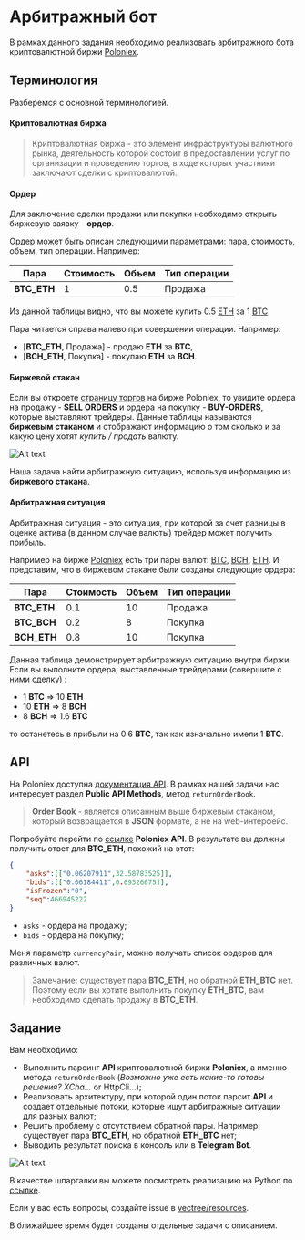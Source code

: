 # Арбитражный бот

В рамках данного задания необходимо реализовать арбитражного бота криптовалютной биржи [Poloniex](https://poloniex.com/).

## Терминология
Разберемся с основной терминологией.

#### Криптовалютная биржа

> Криптовалютная биржа - это элемент инфраструктуры валютного рынка, деятельность которой состоит в предоставлении услуг по организации и проведению торгов, в ходе которых участники заключают сделки с криптовалютой.

#### Ордер
Для заключение сделки продажи или покупки необходимо открыть биржевую заявку - **ордер**. 

Ордер может быть описан следующими параметрами: пара, стоимость, объем, тип операции. Например:

| Пара | Стоимость | Объем | Тип операции |
| --- | --- | --- | --- |
| **BTC_ETH** | 1 | 0.5 | Продажа |

Из данной таблицы видно, что вы можете купить 0.5 [ETH](https://ru.wikipedia.org/wiki/Ethereum) за 1 [BTC](https://ru.wikipedia.org/wiki/%D0%91%D0%B8%D1%82%D0%BA%D0%BE%D0%B9%D0%BD).

Пара читается справа налево при совершении операции. Например:
* [**BTC_ETH**, Продажа] - продаю **ETH** за **BTC**,
* [**BCH_ETH**, Покупка] - покупаю **ETH** за **BCH**.

#### Биржевой стакан
Если вы откроете [страницу торгов](https://poloniex.com/exchange#btc_et) на бирже Poloniex, то увидите ордера на продажу - **SELL ORDERS** и ордера на покупку - **BUY-ORDERS**, которые выставляют трейдеры. Данные таблицы называются **биржевым стаканом** и отображают информацию о том сколько и за какую цену хотят *купить / продать* валюту.

![Alt text](https://pp.userapi.com/c841521/v841521084/513dd/GFcOrD0JsAg.jpg)

Наша задача найти арбитражную ситуацию, используя информацию из **биржевого стакана**.

#### Арбитражная ситуация
Арбитражная ситуация - это ситуация, при которой за счет разницы в оценке актива (в данном случае валюты) трейдер может получить прибыль.

Например на бирже [Poloniex](https://poloniex.com/) есть три пары валют: [BTC](https://ru.wikipedia.org/wiki/%D0%91%D0%B8%D1%82%D0%BA%D0%BE%D0%B9%D0%BD), [BCH](https://ru.wikipedia.org/wiki/Bitcoin_Cash), [ETH](https://ru.wikipedia.org/wiki/Ethereum).
И представим, что в биржевом стакане были созданы следующие ордера:

| Пара | Стоимость | Объем | Тип операции |
| --- | --- | --- | --- |
| **BTC_ETH** | 0.1 | 10 | Продажа |
| **BTC_BCH** | 0.2 | 8 | Покупка |
| **BCH_ETH** | 0.8 | 10 | Покупка |

Данная таблица демонстрирует арбитражную ситуацию внутри биржи. Если вы выполните ордера, выставленные трейдерами (совершите с ними сделку) : 
 
* 1 **BTC** => 10 **ETH**
* 10 **ETH** => 8 **BCH**
* 8 **BCH** => 1.6 **BTC**

то останетесь в прибыли на 0.6 **BTC**, так как изначально имели 1 **BTC**.

## API

На Poloniex доступна [документация API](https://poloniex.com/support/api/). В рамках нашей задачи нас интересует раздел **Public API Methods**, метод `returnOrderBook`.
> **Order Book** - является описанным выше биржевым стаканом, который возвращается в **JSON** формате, а не на web-интерфейс.

Попробуйте перейти по [ссылке](https://poloniex.com/public?command=returnOrderBook&currencyPair=BTC_ETH&depth=10) **Poloniex API**. В результате вы должны получить ответ для **BTC_ETH**, похожий на этот:
```json
{
    "asks":[["0.06207911",32.58783525]],
    "bids":[["0.06184411",0.69326675]],
    "isFrozen":"0",
    "seq":466945222
}
```

* `asks` - ордера на продажу;
* `bids` - ордера на покупку;

Меня параметр `currencyPair`, можно получать список ордеров для различных валют. 
> Замечание: существует пара **BTC_ETH**, но обратной **ETH_BTC** нет. Поэтому если вы хотите выполнить покупку **ETH_BTC**, вам необходимо сделать продажу в **BTC_ETH**.

## Задание

Вам необходимо:
* Выполнить парсинг **API** криптовалютной биржи **Poloniex**, а именно метода `returnOrderBook` (*Возможно уже есть какие-то готовы решения? XCha...* or HttpCli...);
* Реализовать архитектуру, при которой один поток парсит **API** и создает отдельные потоки, которые ищут арбитражные ситуации для разных валют;
* Решить проблему с отсутствием обратной пары. Например: существует пара **BTC_ETH**, но обратной **ETH_BTC** нет;
* Выводить результат поиска в консоль или в **Telegram Bot**.

![Alt text](https://pp.userapi.com/c840225/v840225662/6077b/KXR5aXCUvJE.jpg)

В качестве шпаргалки вы можете посмотреть реализацию на Python по [ссылке](https://github.com/vladthelittleone/arbitrage-bot).

Если у вас есть вопросы, создайте issue в [vectree/resources](https://github.com/vectree/resources/issues).

В ближайшее время будет созданы отдельные задачи с описанием.
